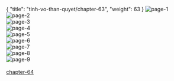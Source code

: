 { "title": "tinh-vo-than-quyet/chapter-63", "weight": 63 }
<img src="tinh-vo-than-quyet_0063_01-f804199b4b166c2ff8941b4d16ee1a1e.webp" alt="page-1" origin="http://1.bp.blogspot.com/-GKXAZeZ7w18/WUJf-046LPI/AAAAAAAAjDw/boc1lsAd7t42xn--lmV798ViW5CU56hcgCHMYCw/1.jpg?imgmax=0"><br/>
<img src="tinh-vo-than-quyet_0063_02-0503d7b95675d792e846858c9904e8ed.webp" alt="page-2" origin="http://1.bp.blogspot.com/-iK89369c6Y0/WUJgAIFdPNI/AAAAAAAAjD0/6U8J0u8725w8wGWlyYfY-tgGdilFStv8gCHMYCw/2.jpg?imgmax=0"><br/>
<img src="tinh-vo-than-quyet_0063_03-64cc9570923f66087ddc92a06178e164.webp" alt="page-3" origin="http://1.bp.blogspot.com/-TDQsTGHr-AM/WUJgBLb3AGI/AAAAAAAAjD4/2_xIW35HL3wGzaN-otE1jhnivwuL4eBeACHMYCw/3.jpg?imgmax=0"><br/>
<img src="tinh-vo-than-quyet_0063_04-a9ebeb017ac8af417b443603d9936eca.webp" alt="page-4" origin="http://1.bp.blogspot.com/-UpC1wyMPWn4/WUJgCZabPGI/AAAAAAAAjD8/ytzvh_Ykd7ssYf5lq03AkDRI5YWjNIiewCHMYCw/4.jpg?imgmax=0"><br/>
<img src="tinh-vo-than-quyet_0063_05-6482c23574e39d6e45d1d04b1a3ce4c9.webp" alt="page-5" origin="http://1.bp.blogspot.com/-zli3vN_fXqQ/WUJgEI6fr_I/AAAAAAAAjEA/DSdzE3RUIMEqS_w132Zr7Swr0EaL6XDcACHMYCw/5.jpg?imgmax=0"><br/>
<img src="tinh-vo-than-quyet_0063_06-da7d0feddf195a71c9e2638640f0d512.webp" alt="page-6" origin="http://1.bp.blogspot.com/-ta7fhpt8E_A/WUJgFjsxYKI/AAAAAAAAjEE/xlIZ67f1IUkA1f6bKEi90uMh_dhrejyaQCHMYCw/6.jpg?imgmax=0"><br/>
<img src="tinh-vo-than-quyet_0063_07-0907e39828c1ba8b3675295e55279ed5.webp" alt="page-7" origin="http://1.bp.blogspot.com/-5al8FybE2vw/WUJgHWhBoTI/AAAAAAAAjEI/WAmowIdQaDkxHPrv9pq0v0B9Hv9xNXxAgCHMYCw/7.jpg?imgmax=0"><br/>
<img src="tinh-vo-than-quyet_0063_08-480c623f791d2df87a048891c37cc0a6.webp" alt="page-8" origin="http://1.bp.blogspot.com/-QKjG3W2YEcg/WUJgIyb1l8I/AAAAAAAAjEM/aQyJkz5Iz7wVEtnsFr7jXC4BbHs2RfA3QCHMYCw/8.jpg?imgmax=0"><br/>
<img src="tinh-vo-than-quyet_0063_09-d0ff1e8537d45714c057bd67771fa7f2.webp" alt="page-9" origin="http://1.bp.blogspot.com/-HIrUeW9y9U4/WUJgKE_w1tI/AAAAAAAAjEQ/i8eAnALQCxchb308ENisTsOf140Hn16NgCHMYCw/9.jpg?imgmax=0"><br/>
<br/><a class="nextchap" href="/tinh-vo-than-quyet/chapter-64">chapter-64</a>
